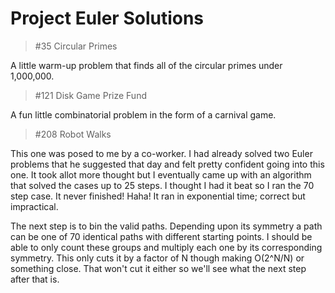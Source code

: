Project Euler Solutions
=======================

>#35 Circular Primes

A little warm-up problem that finds all of the circular primes under 1,000,000.

>#121 Disk Game Prize Fund

A fun little combinatorial problem in the form of a carnival game.

>#208 Robot Walks

This one was posed to me by a co-worker.  I had already solved two Euler problems that he suggested that day and felt pretty confident going into this one.  It took allot more thought but I eventually came up with an algorithm that solved the cases up to 25 steps.  I thought I had it beat so I ran the 70 step case.  It never finished!  Haha!  It ran in exponential time; correct but impractical.

The next step is to bin the valid paths.  Depending upon its symmetry a path can be one of 70 identical paths with different starting points.  I should be able to only count these groups and multiply each one by its corresponding symmetry.  This only cuts it by a factor of N though making O(2^N/N) or something close.  That won't cut it either so we'll see what the next step after that is.
